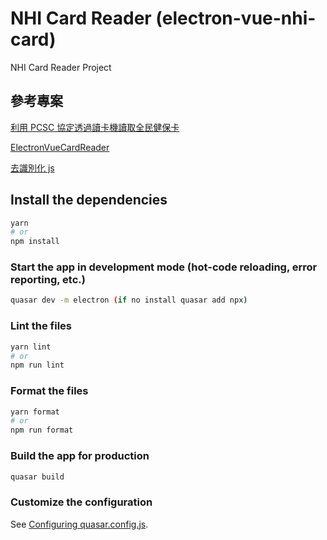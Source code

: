 # NHI Card Reader (electron-vue-nhi-card)

NHI Card Reader Project

## 參考專案

[利用 PCSC 協定透過讀卡機讀取全民健保卡](https://slashview.com/archive2020/20200404.html)

[ElectronVueCardReader](https://github.com/Benknightdark/ElectronVueCardReader)

[去識別化 js](https://gist.github.com/mis101247/d5f3fb131d1bc0092558b8daa4048430)

## Install the dependencies

```bash
yarn
# or
npm install
```

### Start the app in development mode (hot-code reloading, error reporting, etc.)

```bash
quasar dev -m electron (if no install quasar add npx)
```

### Lint the files

```bash
yarn lint
# or
npm run lint
```

### Format the files

```bash
yarn format
# or
npm run format
```

### Build the app for production

```bash
quasar build
```

### Customize the configuration

See [Configuring quasar.config.js](https://v2.quasar.dev/quasar-cli-vite/quasar-config-js).
